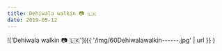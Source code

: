 ```yaml
---
title: Dehiwala walkin 📷 🇱🇰
date: 2019-05-12
---
```


!['Dehiwala walkin 📷 🇱🇰']({{ '/img/60Dehiwalawalkin------.jpg' | url }} )
<br>

